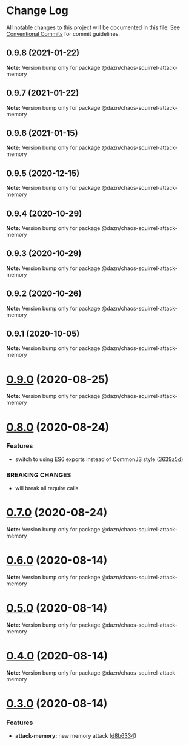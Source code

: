 # Change Log

All notable changes to this project will be documented in this file.
See [Conventional Commits](https://conventionalcommits.org) for commit guidelines.

## 0.9.8 (2021-01-22)

**Note:** Version bump only for package @dazn/chaos-squirrel-attack-memory





## 0.9.7 (2021-01-22)

**Note:** Version bump only for package @dazn/chaos-squirrel-attack-memory





## 0.9.6 (2021-01-15)

**Note:** Version bump only for package @dazn/chaos-squirrel-attack-memory





## 0.9.5 (2020-12-15)

**Note:** Version bump only for package @dazn/chaos-squirrel-attack-memory





## 0.9.4 (2020-10-29)

**Note:** Version bump only for package @dazn/chaos-squirrel-attack-memory





## 0.9.3 (2020-10-29)

**Note:** Version bump only for package @dazn/chaos-squirrel-attack-memory





## 0.9.2 (2020-10-26)

**Note:** Version bump only for package @dazn/chaos-squirrel-attack-memory





## 0.9.1 (2020-10-05)

**Note:** Version bump only for package @dazn/chaos-squirrel-attack-memory





# [0.9.0](https://github.com/getndazn/chaos-squirrel/compare/v0.8.0...v0.9.0) (2020-08-25)

**Note:** Version bump only for package @dazn/chaos-squirrel-attack-memory





# [0.8.0](https://github.com/getndazn/chaos-squirrel/compare/v0.7.0...v0.8.0) (2020-08-24)


### Features

* switch to using ES6 exports instead of CommonJS style ([3639a5d](https://github.com/getndazn/chaos-squirrel/commit/3639a5da2c43b4f1a304e33b66349ab3fb4ee90d))


### BREAKING CHANGES

* will break all require calls





# [0.7.0](https://github.com/getndazn/chaos-squirrel/compare/v0.6.0...v0.7.0) (2020-08-24)

**Note:** Version bump only for package @dazn/chaos-squirrel-attack-memory





# [0.6.0](https://github.com/getndazn/chaos-squirrel/compare/v0.5.0...v0.6.0) (2020-08-14)

**Note:** Version bump only for package @dazn/chaos-squirrel-attack-memory





# [0.5.0](https://github.com/getndazn/chaos-squirrel/compare/v0.4.0...v0.5.0) (2020-08-14)

**Note:** Version bump only for package @dazn/chaos-squirrel-attack-memory





# [0.4.0](https://github.com/getndazn/chaos-squirrel/compare/v0.3.0...v0.4.0) (2020-08-14)

**Note:** Version bump only for package @dazn/chaos-squirrel-attack-memory





# [0.3.0](https://github.com/getndazn/chaos-squirrel/compare/v0.2.0...v0.3.0) (2020-08-14)


### Features

* **attack-memory:** new memory attack ([d8b6334](https://github.com/getndazn/chaos-squirrel/commit/d8b6334887321928b9015711abbb00756c8d3aa1))
